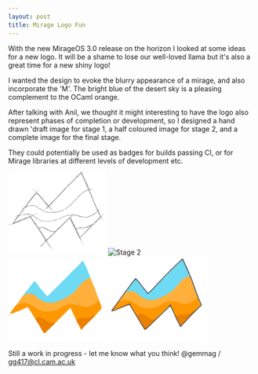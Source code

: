 ```yaml
---
layout: post
title: Mirage Logo Fun
---
```


With the new MirageOS 3.0 release on the horizon I looked at some ideas for a new logo. It will be a shame to lose our well-loved llama but it's also a great time for a new shiny logo!

I wanted the design to evoke the blurry appearance of a mirage, and also incorporate the 'M'. The bright blue of the desert sky is a pleasing complement to the OCaml orange.

After talking with Anil, we thought it might interesting to have the logo also represent phases of completion or development, so I designed a hand drawn 'draft image for stage 1, a half coloured image for stage 2, and a complete image for the final stage.

They could potentially be used as badges for builds passing CI, or for Mirage libraries at different levels of development etc.

<p>
<img src="/images/DraftMirageLogoStage1.png" alt="Stage 1" width="200" />
<img src="/images/DraftMirageLogoStage2.png" alt="Stage 2" width="200" />
<br />
<img src="/images/DraftMirageLogoStage3.png" alt="Complete!" width="200" />
<img src="/images/DraftMirageLogoOutlineSmall.png" alt="Small and outlined" width="200" />
</p>

Still a work in progress - let me know what you think! @gemmag / gg417@cl.cam.ac.uk
